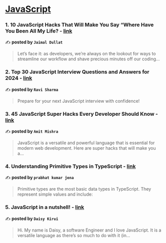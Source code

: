 
<h1><a href=https://medium.com/tag/javascript-development/recommended target="_blank" rel="noopener noreferrer">JavaScript</a></h1>
<h3>1. 10 JavaScript Hacks That Will Make You Say “Where Have You Been All My Life? - <a href="https://medium.com/@codingwithjd?source=tag_recommended_feed---------0-84----------javascript_development----------93302bc0_cd0e_48c8_99cd_4b004672b00f-------" target="_blank" rel="noopener noreferrer">link</a></h3>

✍️ **posted by `Jaimal Dullat`**

<blockquote>Let’s face it: as developers, we’re always on the lookout for ways to streamline our workflow and shave precious minutes off our coding…</blockquote>

<h3>2. Top 30 JavaScript Interview Questions and Answers for 2024 - <a href="https://medium.com/@javascriptcentric?source=tag_recommended_feed---------1-107----------javascript_development----------93302bc0_cd0e_48c8_99cd_4b004672b00f-------" target="_blank" rel="noopener noreferrer">link</a></h3>

✍️ **posted by `Ravi Sharma`**

<blockquote>Prepare for your next JavaScript interview with confidence!</blockquote>

<h3>3. 45 JavaScript Super Hacks Every Developer Should Know - <a href="https://medium.com/@amitmishraam941?source=tag_recommended_feed---------2-85----------javascript_development----------93302bc0_cd0e_48c8_99cd_4b004672b00f-------" target="_blank" rel="noopener noreferrer">link</a></h3>

✍️ **posted by `Amit Mishra`**

<blockquote>JavaScript is a versatile and powerful language that is essential for modern web development. Here are super hacks that will make you a…</blockquote>

<h3>4. Understanding Primitive Types in TypeScript - <a href="https://medium.com/@prabhatkumarjena16?source=tag_recommended_feed---------3-84----------javascript_development----------93302bc0_cd0e_48c8_99cd_4b004672b00f-------" target="_blank" rel="noopener noreferrer">link</a></h3>

✍️ **posted by `prabhat kumar jena`**

<blockquote>Primitive types are the most basic data types in TypeScript. They represent simple values and include:</blockquote>

<h3>5. JavaScript in a nutshell! - <a href="https://medium.com/@daisykirui?source=tag_recommended_feed---------4-107----------javascript_development----------93302bc0_cd0e_48c8_99cd_4b004672b00f-------" target="_blank" rel="noopener noreferrer">link</a></h3>

✍️ **posted by `Daisy Kirui`**

<blockquote>Hi. My name is Daisy, a software Engineer and I love JavaScript. It is a versatile language as there’s so much to do with it (in…</blockquote>


